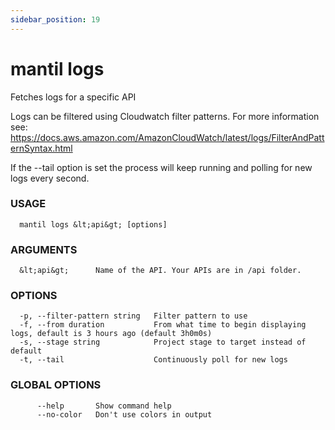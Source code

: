 ```yaml
---
sidebar_position: 19
---
```


# mantil logs

Fetches logs for a specific API

Logs can be filtered using Cloudwatch filter patterns.
For more information see:
https://docs.aws.amazon.com/AmazonCloudWatch/latest/logs/FilterAndPatternSyntax.html

If the --tail option is set the process will keep running and polling for new logs every second.

### USAGE
```
  mantil logs &lt;api&gt; [options]
```
### ARGUMENTS
```
  &lt;api&gt;      Name of the API. Your APIs are in /api folder.
```
### OPTIONS
```
  -p, --filter-pattern string   Filter pattern to use
  -f, --from duration           From what time to begin displaying logs, default is 3 hours ago (default 3h0m0s)
  -s, --stage string            Project stage to target instead of default
  -t, --tail                    Continuously poll for new logs
```
### GLOBAL OPTIONS
```
      --help       Show command help
      --no-color   Don't use colors in output
```


